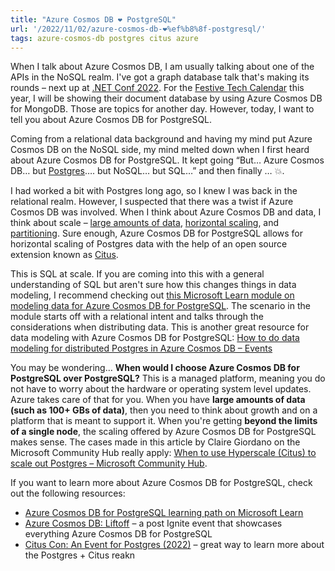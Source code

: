 ```yaml
---
title: "Azure Cosmos DB ❤️ PostgreSQL"
url: '/2022/11/02/azure-cosmos-db-❤%ef%b8%8f-postgresql/'
tags: azure-cosmos-db postgres citus azure
---
```


When I talk about Azure Cosmos DB, I am usually talking about one of the APIs in the NoSQL realm. I've got a graph database talk that's making its rounds – next up at [.NET Conf 2022](https://www.dotnetconf.net/agenda). For the [Festive Tech Calendar](https://festivetechcalendar.com/) this year, I will be showing their document database by using Azure Cosmos DB for MongoDB. Those are topics for another day. However, today, I want to tell you about Azure Cosmos DB for PostgreSQL.

Coming from a relational data background and having my mind put Azure Cosmos DB on the NoSQL side, my mind melted down when I first heard about Azure Cosmos DB for PostgreSQL. It kept going “But… Azure Cosmos DB… but [Postgres](https://www.postgresql.org/docs/current/history.html)…. but NoSQL… but SQL…” and then finally … 💥.

I had worked a bit with Postgres long ago, so I knew I was back in the relational realm. However, I suspected that there was a twist if Azure Cosmos DB was involved. When I think about Azure Cosmos DB and data, I think about scale – [large amounts of data](https://learn.microsoft.com/azure/cosmos-db/introduction?WT.mc_id=DT-MVP-4025435), [horizontal scaling](https://learn.microsoft.com/en-us/azure/cosmos-db/partitioning-overview?WT.mc_id=DT-MVP-4025435), and [partitioning](https://learn.microsoft.com/en-us/azure/cosmos-db/partitioning-overview?WT.mc_id=DT-MVP-4025435). Sure enough, Azure Cosmos DB for PostgreSQL allows for horizontal scaling of Postgres data with the help of an open source extension known as [Citus](https://www.citusdata.com/).

This is SQL at scale. If you are coming into this with a general understanding of SQL but aren't sure how this changes things in data modeling, I recommend checking out [this Microsoft Learn module on modeling data for Azure Cosmos DB for PostgreSQL](https://learn.microsoft.com/en-us/training/modules/model-data-azure-cosmos-db-postgresql/). The scenario in the module starts off with a relational intent and talks through the considerations when distributing data. This is another great resource for data modeling with Azure Cosmos DB for PostgreSQL: [How to do data modeling for distributed Postgres in Azure Cosmos DB – Events](https://learn.microsoft.com/en-us/events/azure-cosmos-db-liftoff/how-to-do-data-modeling-for-distributed-postgres-in-azure-cosmos-db)

You may be wondering… **When would I choose Azure Cosmos DB for PostgreSQL over PostgreSQL?** This is a managed platform, meaning you do not have to worry about the hardware or operating system level updates. Azure takes care of that for you. When you have **large amounts of data (such as 100+ GBs of data)**, then you need to think about growth and on a platform that is meant to support it. When you're getting **beyond the limits of a single node**, the scaling offered by Azure Cosmos DB for PostgreSQL makes sense. The cases made in this article by Claire Giordano on the Microsoft Community Hub really apply: [When to use Hyperscale (Citus) to scale out Postgres – Microsoft Community Hub](https://techcommunity.microsoft.com/t5/azure-database-for-postgresql/when-to-use-hyperscale-citus-to-scale-out-postgres/ba-p/1958269).

If you want to learn more about Azure Cosmos DB for PostgreSQL, check out the following resources:

- [Azure Cosmos DB for PostgreSQL learning path on Microsoft Learn](https://learn.microsoft.com/training/paths/azure-cosmos-db-for-postgresql/?WT.mc_id=DT-MVP-4025435)
- [Azure Cosmos DB: Liftoff](https://learn.microsoft.com/en-us/events/azure-cosmos-db-liftoff/) – a post Ignite event that showcases everything Azure Cosmos DB for PostgreSQL
- [Citus Con: An Event for Postgres (2022)](https://learn.microsoft.com/en-us/events/citus-con-postgres-2022/) – great way to learn more about the Postgres + Citus reakn